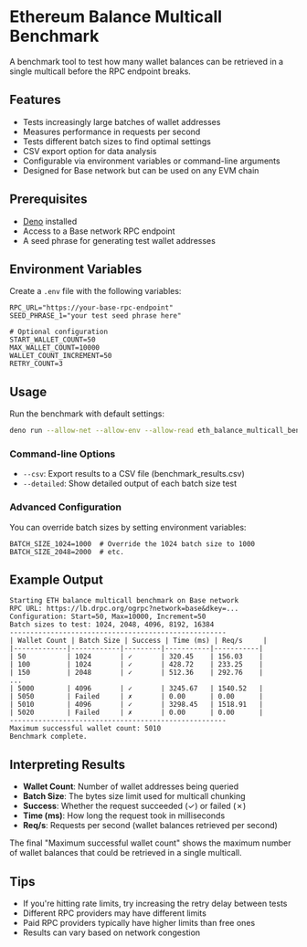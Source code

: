 # Ethereum Balance Multicall Benchmark

A benchmark tool to test how many wallet balances can be retrieved in a single multicall before the RPC endpoint breaks.

## Features

- Tests increasingly large batches of wallet addresses
- Measures performance in requests per second
- Tests different batch sizes to find optimal settings
- CSV export option for data analysis
- Configurable via environment variables or command-line arguments
- Designed for Base network but can be used on any EVM chain

## Prerequisites

- [Deno](https://deno.land/) installed
- Access to a Base network RPC endpoint
- A seed phrase for generating test wallet addresses

## Environment Variables

Create a `.env` file with the following variables:

```
RPC_URL="https://your-base-rpc-endpoint"
SEED_PHRASE_1="your test seed phrase here"

# Optional configuration
START_WALLET_COUNT=50
MAX_WALLET_COUNT=10000
WALLET_COUNT_INCREMENT=50
RETRY_COUNT=3
```

## Usage

Run the benchmark with default settings:

```bash
deno run --allow-net --allow-env --allow-read eth_balance_multicall_benchmark.ts
```

### Command-line Options

- `--csv`: Export results to a CSV file (benchmark_results.csv)
- `--detailed`: Show detailed output of each batch size test

### Advanced Configuration

You can override batch sizes by setting environment variables:

```
BATCH_SIZE_1024=1000  # Override the 1024 batch size to 1000
BATCH_SIZE_2048=2000  # etc.
```

## Example Output

```
Starting ETH balance multicall benchmark on Base network
RPC URL: https://lb.drpc.org/ogrpc?network=base&dkey=...
Configuration: Start=50, Max=10000, Increment=50
Batch sizes to test: 1024, 2048, 4096, 8192, 16384
-----------------------------------------------------
| Wallet Count | Batch Size | Success | Time (ms) | Req/s     |
|-------------|------------|---------|-----------|-----------|
| 50          | 1024       | ✓       | 320.45    | 156.03    |
| 100         | 1024       | ✓       | 428.72    | 233.25    |
| 150         | 2048       | ✓       | 512.36    | 292.76    |
...
| 5000        | 4096       | ✓       | 3245.67   | 1540.52   |
| 5050        | Failed     | ✗       | 0.00      | 0.00      |
| 5010        | 4096       | ✓       | 3298.45   | 1518.91   |
| 5020        | Failed     | ✗       | 0.00      | 0.00      |
-----------------------------------------------------
Maximum successful wallet count: 5010
Benchmark complete.
```

## Interpreting Results

- **Wallet Count**: Number of wallet addresses being queried
- **Batch Size**: The bytes size limit used for multicall chunking 
- **Success**: Whether the request succeeded (✓) or failed (✗)
- **Time (ms)**: How long the request took in milliseconds
- **Req/s**: Requests per second (wallet balances retrieved per second)

The final "Maximum successful wallet count" shows the maximum number of wallet balances that could be retrieved in a single multicall.

## Tips

- If you're hitting rate limits, try increasing the retry delay between tests
- Different RPC providers may have different limits
- Paid RPC providers typically have higher limits than free ones
- Results can vary based on network congestion 